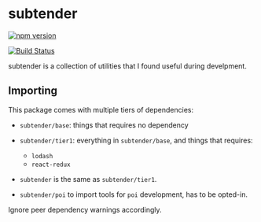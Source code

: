# subtender

[![npm version](https://badge.fury.io/js/subtender.svg)](https://badge.fury.io/js/subtender)

[![Build Status](https://travis-ci.org/Javran/subtender.svg?branch=master)](https://travis-ci.org/Javran/subtender)

subtender is a collection of utilities that I found useful during develpment.

## Importing

This package comes with multiple tiers of dependencies:

- `subtender/base`: things that requires no dependency

- `subtender/tier1`: everything in `subtender/base`, and things that requires:

    - `lodash`
    - `react-redux`

- `subtender` is the same as `subtender/tier1`.

- `subtender/poi` to import tools for `poi` development, has to be opted-in.

Ignore peer dependency warnings accordingly.
